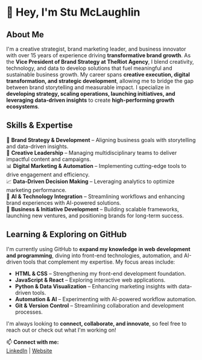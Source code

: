 # 👋 Hey, I'm Stu McLaughlin

## About Me

I'm a creative strategist, brand marketing leader, and business innovator with over 15 years of experience driving **transformative brand growth**. As the **Vice President of Brand Strategy at TheRiot Agency**, I blend creativity, technology, and data to develop solutions that fuel meaningful and sustainable business growth. My career spans **creative execution, digital transformation, and strategic development**, allowing me to bridge the gap between brand storytelling and measurable impact. I specialize in **developing strategy, scaling operations, launching initiatives, and leveraging data-driven insights** to create **high-performing growth ecosystems**.

## Skills & Expertise

🚀 **Brand Strategy & Development** – Aligning business goals with storytelling and data-driven insights.  
🎨 **Creative Leadership** – Managing multidisciplinary teams to deliver impactful content and campaigns.  
📊 **Digital Marketing & Automation** – Implementing cutting-edge tools to drive engagement and efficiency.  
📈 **Data-Driven Decision Making** – Leveraging analytics to optimize marketing performance.  
🤖 **AI & Technology Integration** – Streamlining workflows and enhancing brand experiences with AI-powered solutions.  
📢 **Business & Initiative Development** – Building scalable frameworks, launching new ventures, and positioning brands for long-term success.  

## Learning & Exploring on GitHub

I'm currently using GitHub to **expand my knowledge in web development and programming**, diving into front-end technologies, automation, and AI-driven tools that complement my expertise. My focus areas include:

- **HTML & CSS** – Strengthening my front-end development foundation.  
- **JavaScript & React** – Exploring interactive web applications.
- **Python & Data Visualization** – Enhancing marketing insights with data-driven tools.
- **Automation & AI** – Experimenting with AI-powered workflow automation.
- **Git & Version Control** – Streamlining collaboration and development processes.

I'm always looking to **connect, collaborate, and innovate**, so feel free to reach out or check out what I'm working on!

📫 **Connect with me:**  
[LinkedIn](https://www.linkedin.com/in/stumclaughlin) | [Website](https://www.stumclaughlin.com)
